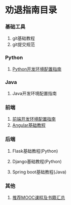 # 劝退指南目录

### 基础工具

1. git基础教程
2. git提交规范



### Python

1. [Python开发环境配置指南](./articles/[python]-1-Python-开发环境配置指南.md)



### Java

1. Java开发环境配置指南



### 前端

1. [前端开发环境配置指南](./articles/[frontend]-1-前端开发环境配置指南.md)
2. [Angular基础教程](./articles/[frontend]-2-Angular-基础教程.md)



### 后端

1. Flask基础教程(Python)

2. Django基础教程(Python)

3. Spring boot基础教程(Java)



### 其他

1. [推荐MOOC课程及书籍汇总](./articles/[other]-1-推荐-MOOC-课程及书籍汇总.md)

